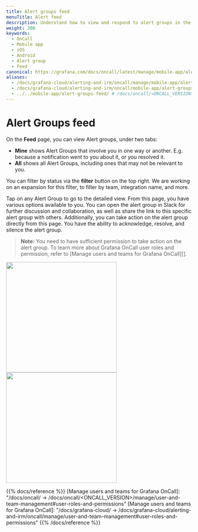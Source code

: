 ```yaml
---
title: Alert groups feed
menuTitle: Alert feed
description: Understand how to view and respond to alert groups in the Grafana OnCall mobile app.
weight: 300
keywords:
  - OnCall
  - Mobile app
  - iOS
  - Android
  - Alert group
  - Feed
canonical: https://grafana.com/docs/oncall/latest/manage/mobile-app/alert-groups-feed/
aliases:
  - /docs/grafana-cloud/alerting-and-irm/oncall/manage/mobile-app/alert-groups-feed/
  - /docs/grafana-cloud/alerting-and-irm/oncall/mobile-app/alert-groups-feed/
  - ../../mobile-app/alert-groups-feed/ # /docs/oncall/<ONCALL_VERSION>/mobile-app/alert-groups-feed/
---
```


# Alert Groups feed

On the **Feed** page, you can view Alert groups, under two tabs:

- **Mine** shows Alert Groups that involve you in one way or another. E.g. because a notification went to you about it, or you resolved it.
- **All** shows all Alert Groups, including ones that may not be relevant to you.

You can filter by status via the **filter** button on the top right. We are working on an expansion for this filter, to filter by team, integration name, and more.

Tap on any Alert Group to go to the detailed view.
From this page, you have various options available to you.
You can open the alert group in Slack for further discussion and collaboration, as well as share the link to this specific alert group with others.
Additionally, you can take action on the alert group directly from this page. You have the ability to acknowledge, resolve, and silence the alert group.

> **Note:** You need to have sufficient permission to take action on the alert group.
> To learn more about Grafana OnCall user roles and permission,
> refer to [Manage users and teams for Grafana OnCall][].

<img src="/static/img/oncall/mobile-app-alertgroups.png" width="300px">
<img src="/static/img/oncall/mobile-app-alertgroup.png" width="300px">

{{% docs/reference %}}
[Manage users and teams for Grafana OnCall]: "/docs/oncall/ -> /docs/oncall/<ONCALL_VERSION>/manage/user-and-team-management#user-roles-and-permissions"
[Manage users and teams for Grafana OnCall]: "/docs/grafana-cloud/ -> /docs/grafana-cloud/alerting-and-irm/oncall/manage/user-and-team-management#user-roles-and-permissions"
{{% /docs/reference %}}
